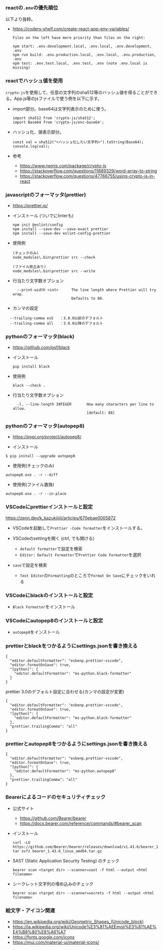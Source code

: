 ### reactの`.env`の優先順位
以下より抜粋。
- https://coders-shelf.com/create-react-app-env-variables/
    ```
    Files on the left have more priority than files on the right:
    
    npm start: .env.development.local, .env.local, .env.development, .env
    npm run build: .env.production.local, .env.local, .env.production, .env
    npm test: .env.test.local, .env.test, .env (note .env.local is missing)
    ```

### reactでハッシュ値を使用
`crypto-js`を使用して、任意の文字列のsha512等のハッシュ値を得ることができる。App.js等のjsファイルで使う例を以下に示す。

- import部分。base64は文字列表示のために使う。
    ```
    import sha512 from 'crypto-js/sha512';
    import Base64 from 'crypto-js/enc-base64';
    ```

- ハッシュ化、値表示部分。
    ```
    const val = sha512("<ハッシュ化したい文字列>").toString(Base64);
    console.log(val);
    ```
- 参考
    - https://www.npmjs.com/package/crypto-js
    - https://stackoverflow.com/questions/11889329/word-array-to-string
    - https://stackoverflow.com/questions/47766755/using-crypto-js-in-react 

### javascriptのフォーマッタ(prettier)

- https://prettier.io/
- インストール (ついでにlinterも)

  ```
  npm init @eslint/config
  npm install --save-dev --save-exact prettier
  npm install --save-dev eslint-config-prettier
  ```

- 使用例
  ```
  (チェックのみ)
  node_modules\.bin\prettier src --check

  (ファイル修正あり)
  node_modules\.bin\prettier src --write
  ```

- 行当たり文字数オプション
  ```
    --print-width <int>      The line length where Prettier will try wrap.
                             Defaults to 80.
  ```
  
- カンマの設定
```
  --trailing-comma es5   ：3.0.0以前のデフォルト 
  --trailing-comma all   ：3.0.0以降のデフォルト 
```

### pythonのフォーマッタ(black)

- https://github.com/psf/black

- インストール
  ```
  pip install black
  ```

- 使用例
  ```
  black --check .
  ```

- 行当たり文字数オプション
  ```
    -l, --line-length INTEGER       How many characters per line to allow.
                                    [default: 88]
  ```

### pythonのフォーマッタ(autopep8)
- https://pypi.org/project/autopep8/

- インストール
```
$ pip install --upgrade autopep8
```

- 使用例(チェックのみ)
```
autopep8.exe . -r --diff
```

- 使用例(ファイル置換)
```
autopep8.exe . -r --in-place
```

### VSCodeにprettierインストールと設定
https://zenn.dev/k_kazukiiiiii/articles/670ebae0005872
- VSCodeを起動して`Prettier -Code formatter`をインストールする。
- VSCodeのsettingを開く (ctrl, でも開ける)
    - `default formatter`で設定を検索
    - `Editor: Default Formatter`で`Prettier Code Formatter`を選択

- `save`で設定を検索
    - `Text Editor`の`Formatting`のところで`Format On Save`にチェックをいれる

### VSCodeにblackのインストールと設定
- `Black Formatter`をインストール

### VSCodeにautopep8のインストールと設定
- `autopep8`をインストール

### prettierとblackをつかるようにsettings.jsonを書き換える
```
{
  "editor.defaultFormatter": "esbenp.prettier-vscode",
  "editor.formatOnSave": true,
  "[python]": {
    "editor.defaultFormatter": "ms-python.black-formatter"
  }
}
```

prettier 3.0のデフォルト設定に合わせる(カンマの設定が変更)
```
{
  "editor.defaultFormatter": "esbenp.prettier-vscode",
  "editor.formatOnSave": true,
  "[python]": {
    "editor.defaultFormatter": "ms-python.black-formatter"
  },
  "prettier.trailingComma": "all"
}
```

### prettierとautopep8をつかるようにsettings.jsonを書き換える
```
{
  "editor.defaultFormatter": "esbenp.prettier-vscode",
  "editor.formatOnSave": true,
  "[python]": {
    "editor.defaultFormatter": "ms-python.autopep8"
  },
  "prettier.trailingComma": "all"
}

```


### Bearerによるコードのセキュリティチェック
- 公式サイト
    - https://github.com/Bearer/bearer
    - https://docs.bearer.com/reference/commands/#bearer_scan

- インストール
    ```
    curl -LO https://github.com/Bearer/bearer/releases/download/v1.43.6/bearer_1.43.6_linux_amd64.tar.gz
    tar xvfz bearer_1.43.6_linux_amd64.tar.gz
    ```

- SAST (Static Application Security Testing) のチェック
    ```
    bearer scan <target dir> --scanner=sast -f html --output <html filename>
    ```

- シークレット文字列の埋め込みのチェック
    ```
    bearer scan <target dir> --scanner=secrets -f html --output <html filename>
    ```

### 絵文字・アイコン関連
- https://en.wikipedia.org/wiki/Geometric_Shapes_(Unicode_block)
- https://ja.wikipedia.org/wiki/Unicode%E3%81%AEEmoji%E3%81%AE%E4%B8%80%E8%A6%A7
- https://fonts.google.com/icons
- https://mui.com/material-ui/material-icons/
